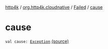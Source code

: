 [http4k](../../index.md) / [org.http4k.cloudnative](../index.md) / [Failed](index.md) / [cause](./cause.md)

# cause

`val cause: `[`Exception`](https://kotlinlang.org/api/latest/jvm/stdlib/kotlin/-exception/index.html) [(source)](https://github.com/http4k/http4k/blob/master/http4k-cloudnative/src/main/kotlin/org/http4k/cloudnative/ReadinessCheckResult.kt#L30)